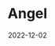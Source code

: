 ---
title: Angel
subtitle: 
layout: default
modal-id: 7
date: 2022-12-02
img: video
vid: IMG_5093.MOV
thumbnail: angel-thumbnail.png
alt: image-alt
price: NAF 500
size: Meduim
description: Lorem ipsum dolor sit amet, usu cu alterum nominavi lobortis. At duo novum diceret. Tantas apeirian vix et, usu sanctus postulant inciderint ut, populo diceret necessitatibus in vim. Cu eum dicam feugiat noluisse.

---